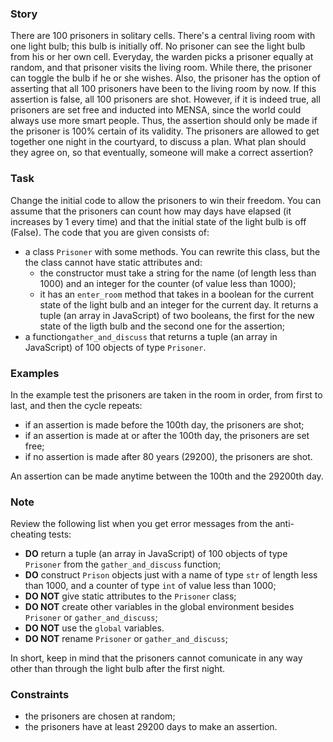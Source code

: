 ### Story
There are 100 prisoners in solitary cells. There's a central living room with one light bulb; this bulb is initially off. No prisoner can see the light bulb from his or her own cell. Everyday, the warden picks a prisoner equally at random, and that prisoner visits the living room. While there, the prisoner can toggle the bulb if he or she wishes. Also, the prisoner has the option of asserting that all 100 prisoners have been to the living room by now. If this assertion is false, all 100 prisoners are shot. However, if it is indeed true, all prisoners are set free and inducted into MENSA, since the world could always use more smart people. Thus, the assertion should only be made if the prisoner is 100% certain of its validity. The prisoners are allowed to get together one night in the courtyard, to discuss a plan. What plan should they agree on, so that eventually, someone will make a correct assertion?

### Task
Change the initial code to allow the prisoners to win their freedom. You can assume that the prisoners can count how may days have elapsed (it increases by 1 every time) and that the initial state of the light bulb is off (False).
The code that you are given consists of:
* a class ```Prisoner``` with some methods. You can rewrite this class, but the the class cannot have static attributes and:
  * the constructor must take a string for the name (of length less than 1000) and an integer for the counter (of value less than 1000);
  * it has an ```enter_room``` method that takes in a boolean for the current state of the light bulb and an integer for the current day. It returns a tuple (an array in JavaScript) of two booleans, the first for the new state of the ligth bulb and the second one for the assertion;
* a function```gather_and_discuss``` that returns a tuple (an array in JavaScript) of 100 objects of type ```Prisoner```.

### Examples
In the example test the prisoners are taken in the room in order, from first to last, and then the cycle repeats:
* if an assertion is made before the 100th day, the prisoners are shot;
* if an assertion is made at or after the 100th day, the prisoners are set free;
* if no assertion is made after 80 years (29200), the prisoners are shot.

An assertion can be made anytime between the 100th and the 29200th day.

### Note
Review the following list when you get error messages from the anti-cheating tests:
* **DO** return a tuple (an array in JavaScript) of 100 objects of type ```Prisoner``` from the ```gather_and_discuss``` function;
* **DO** construct ```Prison``` objects just with a name of type ```str``` of length less than 1000, and a counter of type ```int``` of value less than 1000;
* **DO NOT** give static attributes to the ```Prisoner``` class;
* **DO NOT** create other variables in the global environment besides ```Prisoner``` or ```gather_and_discuss```;
* **DO NOT** use the ```global``` variables.
* **DO NOT** rename ```Prisoner``` or ```gather_and_discuss```;

In short, keep in mind that the prisoners cannot comunicate in any way other than through the light bulb after the first night.

### Constraints
* the prisoners are chosen at random;
* the prisoners have at least 29200 days to make an assertion.
